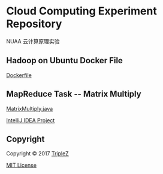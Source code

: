 # Cloud Computing Experiment Repository

NUAA 云计算原理实验

## Hadoop on Ubuntu Docker File

[Dockerfile](https://github.com/Triple-Z/CCExperiment_Repo/blob/master/Hadoop_Ubuntu/Dockerfile)

## MapReduce Task -- Matrix Multiply

[MatrixMultiply.java](https://github.com/Triple-Z/CCExperiment_Repo/blob/master/matrixmulti/src/main/java/MatrixMultiply.java)

[IntelliJ IDEA Project](https://github.com/Triple-Z/CCExperiment_Repo/tree/master/matrixmulti)

## Copyright

Copyright &copy; 2017 [TripleZ](https://github.com/Triple-Z)

[MIT License]()